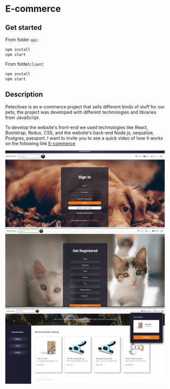 # E-commerce
## Get started
From folder `api`:

```shell
npm install 
npm start
```
From folder`client`:

```shell
npm install 
npm start 
```
## Description 
Petectives is an e-commerce project that sells different kinds of stuff for our pets, the project was developed with different technologies and libraries from JavaScript.

To develop the website's front-end we used technologies like React, Bootstrap, Redux, CSS, and the website's back-end Node.js, sequalize, Postgres, passport. I want to invite you to see a quick video of how it works on the following link [E-commerce](https://vimeo.com/502778874)

![](/assets/ecommerce2.png)
![](/assets/ecommerce3.png)
![](/assets/ecommerce4.png)



